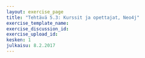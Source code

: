 ```yaml
---
layout: exercise_page
title: "Tehtävä 5.3: Kurssit ja opettajat, Neo4j"
exercise_template_name: 
exercise_discussion_id: 
exercise_upload_id: 
kesken: 1
julkaisu: 8.2.2017
---
```

